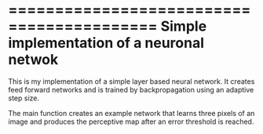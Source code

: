 ==========================================
Simple implementation of a neuronal netwok
==========================================

This is my implementation of a simple layer based neural network.
It creates feed forward networks and is trained by backpropagation using an adaptive step size.

The main function creates an example network that learns three pixels of an image and produces the perceptive map after an error threshold is reached.
